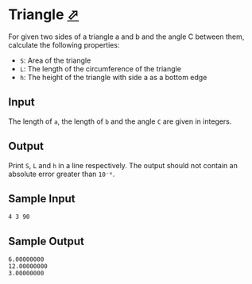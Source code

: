 # Triangle [⬀](https://judge.u-aizu.ac.jp/onlinejudge/description.jsp?id=ITP1_10_B)

For given two sides of a triangle a and b and the angle C between them, calculate the following properties:

- `S`: Area of the triangle
- `L`: The length of the circumference of the triangle
- `h`: The height of the triangle with side a as a bottom edge

## Input

The length of `a`, the length of `b` and the angle `C` are given in integers.

## Output

Print `S`, `L` and `h` in a line respectively. The output should not contain an absolute error greater than `10⁻⁴`.

## Sample Input
```
4 3 90
```

## Sample Output
```
6.00000000
12.00000000
3.00000000
```
